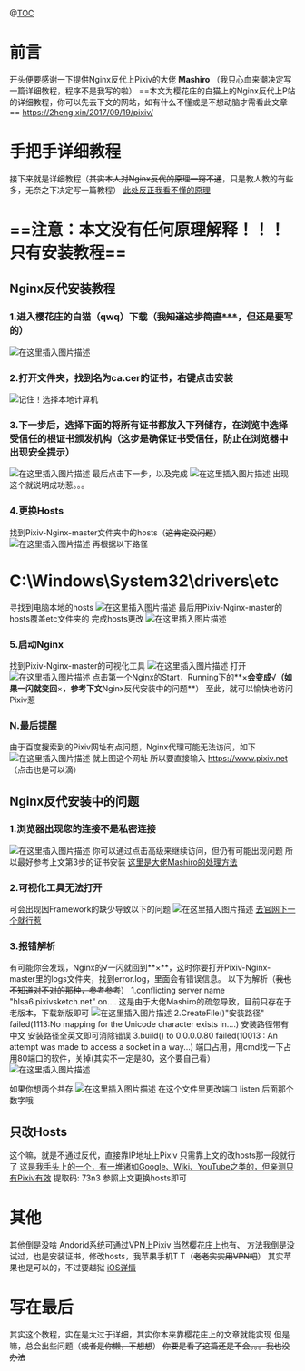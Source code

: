 ﻿@[TOC](樱花庄的白猫Pixiv-Nginx反代详细使用教程)

# 前言
开头便要感谢一下提供Nginx反代上Pixiv的大佬 **Mashiro**
（我只心血来潮决定写一篇详细教程，程序不是我写的啦）
==本文为樱花庄的白猫上的Nginx反代上P站的详细教程，你可以先去下文的网站，如有什么不懂或是不想动脑才需看此文章==
https://2heng.xin/2017/09/19/pixiv/
# 手把手详细教程
接下来就是详细教程（~~其实本人对Nginx反代的原理一窍不通~~，只是教人教的有些多，无奈之下决定写一篇教程）
[此处反正我看不懂的原理 ](https://digi.ninja/blog/domain_fronting.php)


==注意：本文没有任何原理解释！！！只有安装教程==
==

## Nginx反代安装教程
### 1.进入樱花庄的白猫（qwq）下载（~~我知道这步简直***~~，但还是要写的）
![在这里插入图片描述](https://img-blog.csdnimg.cn/20190811220524547.PNG?x-oss-process=image/watermark,type_ZmFuZ3poZW5naGVpdGk,shadow_10,text_aHR0cHM6Ly9ibG9nLmNzZG4ubmV0L3FxXzQwMDgyMTIx,size_16,color_FFFFFF,t_70)

### 2.打开文件夹，找到名为ca.cer的证书，右键点击安装
![记住！选择本地计算机](https://img-blog.csdnimg.cn/20190811220928101.PNG?x-oss-process=image/watermark,type_ZmFuZ3poZW5naGVpdGk,shadow_10,text_aHR0cHM6Ly9ibG9nLmNzZG4ubmV0L3FxXzQwMDgyMTIx,size_16,color_FFFFFF,t_70)
### 3.下一步后，选择下面的**将所有证书都放入下列储存**，在浏览中选择**受信任的根证书颁发机构**（**这步是确保证书受信任，防止在浏览器中出现安全提示**）
![在这里插入图片描述](https://img-blog.csdnimg.cn/20190811221642610.PNG?x-oss-process=image/watermark,type_ZmFuZ3poZW5naGVpdGk,shadow_10,text_aHR0cHM6Ly9ibG9nLmNzZG4ubmV0L3FxXzQwMDgyMTIx,size_16,color_FFFFFF,t_70)
最后点击下一步，以及完成
![在这里插入图片描述](https://img-blog.csdnimg.cn/20190811221826105.PNG)
出现这个就说明成功惹。。。

### 4.更换Hosts
找到Pixiv-Nginx-master文件夹中的hosts（~~这肯定没问题~~）
![在这里插入图片描述](https://img-blog.csdnimg.cn/20190811222457402.PNG?x-oss-process=image/watermark,type_ZmFuZ3poZW5naGVpdGk,shadow_10,text_aHR0cHM6Ly9ibG9nLmNzZG4ubmV0L3FxXzQwMDgyMTIx,size_16,color_FFFFFF,t_70)
再根据以下路径

C:\Windows\System32\drivers\etc
==
寻找到电脑本地的hosts
![在这里插入图片描述](https://img-blog.csdnimg.cn/20190811222838810.PNG?x-oss-process=image/watermark,type_ZmFuZ3poZW5naGVpdGk,shadow_10,text_aHR0cHM6Ly9ibG9nLmNzZG4ubmV0L3FxXzQwMDgyMTIx,size_16,color_FFFFFF,t_70)
最后用Pixiv-Nginx-master的hosts覆盖etc文件夹的
完成hosts更改
![在这里插入图片描述](https://img-blog.csdnimg.cn/20190811223032187.PNG?x-oss-process=image/watermark,type_ZmFuZ3poZW5naGVpdGk,shadow_10,text_aHR0cHM6Ly9ibG9nLmNzZG4ubmV0L3FxXzQwMDgyMTIx,size_16,color_FFFFFF,t_70)
### 5.启动Nginx
找到Pixiv-Nginx-master的可视化工具
![在这里插入图片描述](https://img-blog.csdnimg.cn/20190811223206402.PNG)
打开
![在这里插入图片描述](https://img-blog.csdnimg.cn/20190811223301842.PNG?x-oss-process=image/watermark,type_ZmFuZ3poZW5naGVpdGk,shadow_10,text_aHR0cHM6Ly9ibG9nLmNzZG4ubmV0L3FxXzQwMDgyMTIx,size_16,color_FFFFFF,t_70)
点击第一个Nginx的Start，Running下的**×**会变成**√**（如果一闪就变回**×**，参考下文**Nginx反代安装中的问题**）
至此，就可以愉快地访问Pixiv惹
### N.最后提醒
由于百度搜索到的Pixiv网址有点问题，Nginx代理可能无法访问，如下
![在这里插入图片描述](https://img-blog.csdnimg.cn/20190811223735299.png?x-oss-process=image/watermark,type_ZmFuZ3poZW5naGVpdGk,shadow_10,text_aHR0cHM6Ly9ibG9nLmNzZG4ubmV0L3FxXzQwMDgyMTIx,size_16,color_FFFFFF,t_70)
就上图这个网址
所以要直接输入    https://www.pixiv.net    （点击也是可以滴）
## Nginx反代安装中的问题
### 1.浏览器出现您的连接不是私密连接
![在这里插入图片描述](https://img-blog.csdnimg.cn/20190812090426295.png?x-oss-process=image/watermark,type_ZmFuZ3poZW5naGVpdGk,shadow_10,text_aHR0cHM6Ly9ibG9nLmNzZG4ubmV0L3FxXzQwMDgyMTIx,size_16,color_FFFFFF,t_70)
你可以通过点击高级来继续访问，但仍有可能出现问题
所以最好参考上文第3步的证书安装
[这里是大佬Mashiro的处理方法](https://github.com/mashirozx/Pixiv-Nginx/wiki/“您的链接不是私密链接”排查方法)
### 2.可视化工具无法打开
可会出现因Framework的缺少导致以下的问题
![在这里插入图片描述](https://img-blog.csdnimg.cn/20190812130036266.png?x-oss-process=image/watermark,type_ZmFuZ3poZW5naGVpdGk,shadow_10,text_aHR0cHM6Ly9ibG9nLmNzZG4ubmV0L3FxXzQwMDgyMTIx,size_16,color_FFFFFF,t_70)
[去官网下一个就行惹](https://docs.microsoft.com/zh-cn/dotnet/framework/install/on-windows-7)
### 3.报错解析
有可能你会发现，Nginx的√一闪就回到**×**，这时你要打开Pixiv-Nginx-master里的logs文件夹，找到error.log，里面会有错误信息。
以下为解析（~~我也不知道对不对的那种，参考参考~~）
1.conflicting server name "hlsa6.pixivsketch.net" on....
这是由于大佬Mashiro的疏忽导致，目前只存在于老版本，下载新版即可
![在这里插入图片描述](https://img-blog.csdnimg.cn/20190812091617378.png)
2.CreateFile()"安装路径" failed(1113:No mapping for the Unicode character exists in....)
安装路径带有中文
安装路径全英文即可消除错误
3.build() to 0.0.0.0.80 failed(10013 : An attempt was made to access a socket in a way...)
端口占用，用cmd找一下占用80端口的软件，关掉(其实不一定是80，这个要自己看）
![在这里插入图片描述](https://img-blog.csdnimg.cn/2019081212591713.png)

如果你想两个共存
![在这里插入图片描述](https://img-blog.csdnimg.cn/20190812125311619.png?x-oss-process=image/watermark,type_ZmFuZ3poZW5naGVpdGk,shadow_10,text_aHR0cHM6Ly9ibG9nLmNzZG4ubmV0L3FxXzQwMDgyMTIx,size_16,color_FFFFFF,t_70)
在这个文件里更改端口
listen 后面那个数字哦
## 只改Hosts
这个嘛，就是不通过反代，直接靠IP地址上Pixiv
只需靠上文的改hosts那一段就行了
[这是我手头上的一个，有一堆诸如Google、Wiki、YouTube之类的，但亲测只有Pixiv有效](https://pan.baidu.com/s/1HQpGPwALgKVRBYj8mdleKw)
提取码: 73n3
参照上文更换hosts即可
# 其他
其他倒是没啥
Andorid系统可通过VPN上Pixiv
当然樱花庄上也有、
方法我倒是没试过，也是安装证书，修改hosts，我苹果手机T T（~~老老实实用VPN吧~~）
其实苹果也是可以的，不过要越狱
[iOS详情](https://github.com/mashirozx/Pixiv-Nginx/wiki/iOS-修改-hosts-的方法)
# 写在最后
其实这个教程，实在是太过于详细，其实你本来靠樱花庄上的文章就能实现
但是嘛，总会出些问题（~~或者是你懒，不想想~~）
~~你要是看了这篇还是不会。。。我也没办法~~

